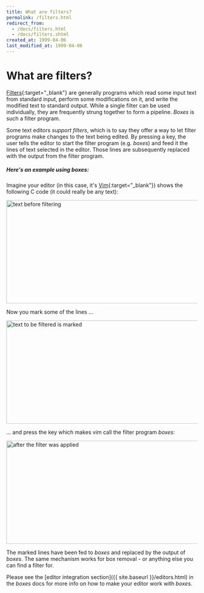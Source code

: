 ```yaml
---
title: What are filters?
permalink: /filters.html
redirect_from:
  - /docs/filters.html
  - /docs/filters.shtml
created_at: 1999-04-06
last_modified_at: 1999-04-06
---
```


# What are filters?

[Filters](http://en.wikipedia.org/wiki/Filter_%28software%29){:target="_blank"} are generally programs which read some
input text from standard input, perform some modifications on it, and write the modified text to standard output.
While a single filter can be used individually, they are frequently strung together to form a pipeline. *Boxes* is
such a filter program.

Some text editors *support filters*, which is to say they offer a way to let filter programs make changes to the text
being edited. By pressing a key, the user tells the editor to start the filter program (e.g. *boxes*) and feed it the
lines of text selected in the editor. Those lines are subsequently replaced with the output from the filter program.

##### Here's an example using *boxes*:

Imagine your editor (in this case, it's [Vim](http://www.vim.org/){:target="_blank"}) shows the following C code
(it could really be any text):

<img src="{{ site.baseurl}}/images/filter1.gif" class="img-fluid" width="619" height="272"
     alt="text before filtering" />

Now you mark some of the lines ...

<img src="{{ site.baseurl}}/images/filter2.gif" class="img-fluid" width="619" height="272"
     alt="text to be filtered is marked" />

... and press the key which makes vim call the filter program *boxes*:

<img src="{{ site.baseurl}}/images/filter3.gif" class="img-fluid" width="619" height="272"
     alt="after the filter was applied" />

The marked lines have been fed to *boxes* and replaced by the output of *boxes*.
The same mechanism works for box removal - or anything else you can find a filter for.

Please see the [editor integration section]({{ site.baseurl }}/editors.html) in the *boxes* docs for more info on how
to make your editor work with *boxes*.
